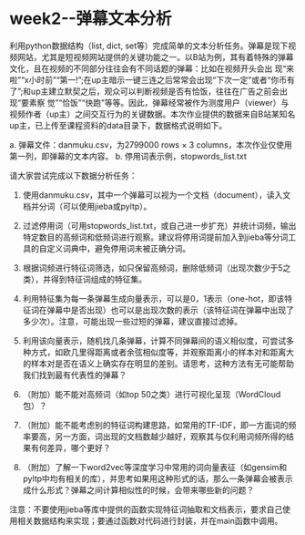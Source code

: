 # week2--弹幕文本分析
利用python数据结构（list, dict, set等）完成简单的文本分析任务。弹幕是现下视频网站，尤其是短视频网站提供的关键功能之一。以B站为例，其有着特殊的弹幕文化，且在视频的不同部分往往会有不同话题的弹幕：比如在视频开头会出 现“来啦”“x小时前”“第一!”;在up主暗示一键三连之后常常会出现“下次一定”或者“你币有 了”;和up主建立默契之后，观众可以判断视频是否有恰饭，往往在广告之前会出现“要素察 觉”“恰饭”“快跑”等等。因此，弹幕经常被作为测度用户（viewer）与视频作者（up主）之间交互行为的关键数据。本次作业提供的数据来自B站某知名up主，已上传至课程资料的data目录下，数据格式说明如下。

a. 弹幕文件：danmuku.csv，为2799000 rows × 3 columns，本次作业仅使用第一列，即弹幕的文本内容。
b. 停用词表示例，stopwords_list.txt

请大家尝试完成以下数据分析任务：

1. 使用danmuku.csv，其中一个弹幕可以视为一个文档（document），读入文档并分词（可以使用jieba或pyltp）。

2. 过滤停用词（可用stopwords_list.txt，或自己进一步扩充）并统计词频，输出特定数目的高频词和低频词进行观察。建议将停用词提前加入到jieba等分词工具的自定义词典中，避免停用词未被正确分词。

3. 根据词频进行特征词筛选，如只保留高频词，删除低频词（出现次数少于5之类），并得到特征词组成的特征集。

4. 利用特征集为每一条弹幕生成向量表示，可以是0，1表示（one-hot，即该特征词在弹幕中是否出现）也可以是出现次数的表示（该特征词在弹幕中出现了多少次）。注意，可能出现一些过短的弹幕，建议直接过滤掉。

5. 利用该向量表示，随机找几条弹幕，计算不同弹幕间的语义相似度，可尝试多种方式，如欧几里得距离或者余弦相似度等，并观察距离小的样本对和距离大的样本对是否在语义上确实存在明显的差别。请思考，这种方法有无可能帮助我们找到最有代表性的弹幕？

6. （附加）能不能对高频词（如top 50之类）进行可视化呈现（WordCloud包）？

7. （附加）能不能考虑别的特征词构建思路，如常用的TF-IDF，即一方面词的频率要高，另一方面，词出现的文档数越少越好，观察其与仅利用词频所得的结果有何差异，哪个更好？

8. （附加）了解一下word2vec等深度学习中常用的词向量表征（如gensim和pyltp中均有相关的库），并思考如果用这种形式的话，那么一条弹幕会被表示成什么形式？弹幕之间计算相似性的时候，会带来哪些新的问题？

注意：不要使用jieba等库中提供的函数实现特征词抽取和文档表示，要求自己使用相关数据结构来实现；要通过函数对代码进行封装，并在main函数中调用。
